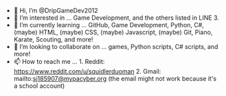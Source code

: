 - 👋 Hi, I’m @DripGameDev2012
- 👀 I’m interested in ... Game Development, and the others listed in LINE 3.
- 🌱 I’m currently learning ... GitHub, Game Development, Python, C#, (maybe) HTML, (maybe) CSS, (maybe) Javascript, (maybe) Git, Piano, Karate, Scouting, and more!
- 💞️ I’m looking to collaborate on ... games, Python scripts, C# scripts, and more!
- 📫 How to reach me ... 1. Reddit: https://www.reddit.com/u/squidlerduoman 2. Gmail: mailto:sj185907@mypacyber.org (the email might not work because it's a school account)

<!---
DripGameDev2012/DripGameDev2012 is a ✨ special ✨ repository because its `README.md` (this file) appears on your GitHub profile.
You can click the Preview link to take a look at your changes.
--->
